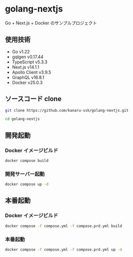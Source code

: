 # golang-nextjs

Go + Next.js + Docker のサンプルプロジェクト

## 使用技術

- Go v1.22
- gqlgen v0.17.44
- TypeScript v5.3.3
- Next.js v14.1.1
- Apollo Client v3.9.5
- GraphQL v16.8.1
- Docker v25.0.3

## ソースコード clone

```sh
git clone https://github.com/kanaru-ssk/golang-nextjs.git

cd golang-nextjs
```

## 開発起動

### Docker イメージビルド

```sh
docker compose build
```

### 開発サーバー起動

```sh
docker compose up -d
```

## 本番起動

### Docker イメージビルド

```sh
docker compose -f compose.yml -f compose.prd.yml build
```

### 本番起動

```sh
docker compose -f compose.yml -f compose.prd.yml up -d
```

